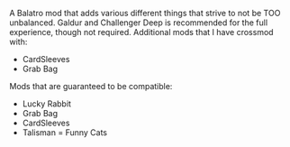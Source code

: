 A Balatro mod that adds various different things that strive to not be TOO unbalanced. Galdur and Challenger Deep is recommended for the full experience, though not required.
Additional mods that I have crossmod with:
- CardSleeves
- Grab Bag

Mods that are guaranteed to be compatible:
- Lucky Rabbit
- Grab Bag
- CardSleeves
- Talisman
= Funny Cats
